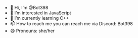 - 👋 Hi, I’m @Bot398
- 👀 I’m interested in JavaScript
- 🌱 I’m currently learning C++
- 📫 How to reach me you can reach me via Discord: Bot398
- 😄 Pronouns: she/her


<!---
Bot398/Bot398 is a ✨ special ✨ repository because its `README.md` (this file) appears on your GitHub profile.
You can click the Preview link to take a look at your changes.
--->
